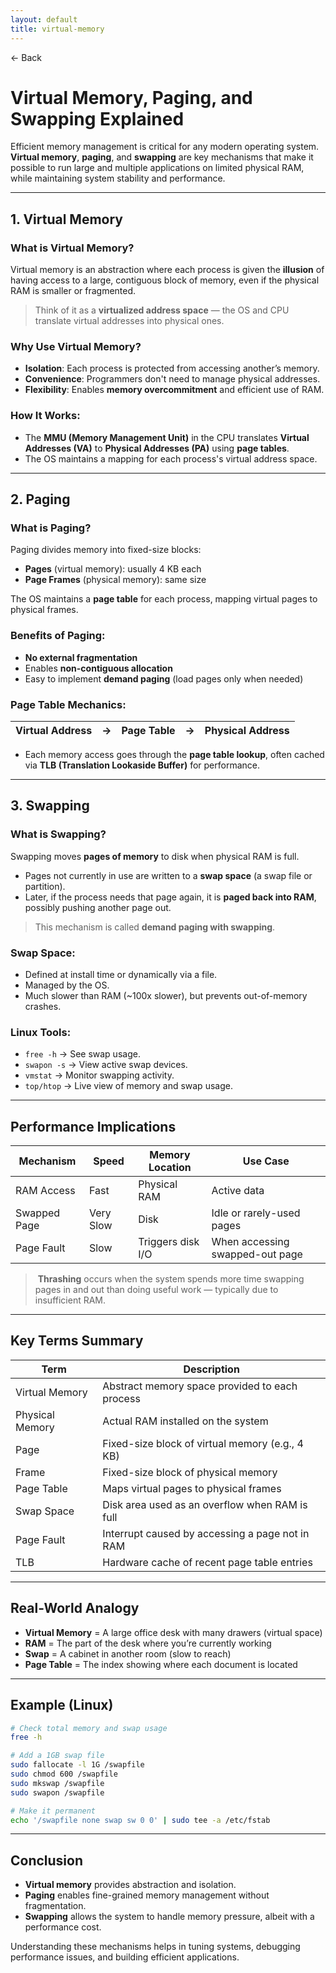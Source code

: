 ```yaml
---
layout: default
title: virtual-memory 
---
```


<a href="https://anish7600.github.io/technical-writeups" style="text-decoration: none;">← Back</a>


#  Virtual Memory, Paging, and Swapping Explained

Efficient memory management is critical for any modern operating system. **Virtual memory**, **paging**, and **swapping** are key mechanisms that make it possible to run large and multiple applications on limited physical RAM, while maintaining system stability and performance.

---

##  1. Virtual Memory

###  What is Virtual Memory?

Virtual memory is an abstraction where each process is given the **illusion** of having access to a large, contiguous block of memory, even if the physical RAM is smaller or fragmented.

>  Think of it as a **virtualized address space** — the OS and CPU translate virtual addresses into physical ones.

###  Why Use Virtual Memory?

* **Isolation**: Each process is protected from accessing another’s memory.
* **Convenience**: Programmers don't need to manage physical addresses.
* **Flexibility**: Enables **memory overcommitment** and efficient use of RAM.

###  How It Works:

* The **MMU (Memory Management Unit)** in the CPU translates **Virtual Addresses (VA)** to **Physical Addresses (PA)** using **page tables**.
* The OS maintains a mapping for each process's virtual address space.

---

##  2. Paging

###  What is Paging?

Paging divides memory into fixed-size blocks:

* **Pages** (virtual memory): usually 4 KB each
* **Page Frames** (physical memory): same size

The OS maintains a **page table** for each process, mapping virtual pages to physical frames.

###  Benefits of Paging:

* **No external fragmentation**
* Enables **non-contiguous allocation**
* Easy to implement **demand paging** (load pages only when needed)

###  Page Table Mechanics:

| Virtual Address | → | Page Table | → | Physical Address |
| --------------- | - | ---------- | - | ---------------- |

* Each memory access goes through the **page table lookup**, often cached via **TLB (Translation Lookaside Buffer)** for performance.

---

##  3. Swapping

###  What is Swapping?

Swapping moves **pages of memory** to disk when physical RAM is full.

* Pages not currently in use are written to a **swap space** (a swap file or partition).
* Later, if the process needs that page again, it is **paged back into RAM**, possibly pushing another page out.

>  This mechanism is called **demand paging with swapping**.

###  Swap Space:

* Defined at install time or dynamically via a file.
* Managed by the OS.
* Much slower than RAM (\~100x slower), but prevents out-of-memory crashes.

###  Linux Tools:

* `free -h` → See swap usage.
* `swapon -s` → View active swap devices.
* `vmstat` → Monitor swapping activity.
* `top/htop` → Live view of memory and swap usage.

---

##  Performance Implications

| Mechanism    | Speed     | Memory Location   | Use Case                        |
| ------------ | --------- | ----------------- | ------------------------------- |
| RAM Access   | Fast      | Physical RAM      | Active data                     |
| Swapped Page | Very Slow | Disk              | Idle or rarely-used pages       |
| Page Fault   | Slow      | Triggers disk I/O | When accessing swapped-out page |

> ️ **Thrashing** occurs when the system spends more time swapping pages in and out than doing useful work — typically due to insufficient RAM.

---

##  Key Terms Summary

| Term            | Description                                     |
| --------------- | ----------------------------------------------- |
| Virtual Memory  | Abstract memory space provided to each process  |
| Physical Memory | Actual RAM installed on the system              |
| Page            | Fixed-size block of virtual memory (e.g., 4 KB) |
| Frame           | Fixed-size block of physical memory             |
| Page Table      | Maps virtual pages to physical frames           |
| Swap Space      | Disk area used as an overflow when RAM is full  |
| Page Fault      | Interrupt caused by accessing a page not in RAM |
| TLB             | Hardware cache of recent page table entries     |

---

##  Real-World Analogy

* **Virtual Memory** = A large office desk with many drawers (virtual space)
* **RAM** = The part of the desk where you’re currently working
* **Swap** = A cabinet in another room (slow to reach)
* **Page Table** = The index showing where each document is located

---

##  Example (Linux)

```bash
# Check total memory and swap usage
free -h

# Add a 1GB swap file
sudo fallocate -l 1G /swapfile
sudo chmod 600 /swapfile
sudo mkswap /swapfile
sudo swapon /swapfile

# Make it permanent
echo '/swapfile none swap sw 0 0' | sudo tee -a /etc/fstab
```

---

##  Conclusion

* **Virtual memory** provides abstraction and isolation.
* **Paging** enables fine-grained memory management without fragmentation.
* **Swapping** allows the system to handle memory pressure, albeit with a performance cost.

Understanding these mechanisms helps in tuning systems, debugging performance issues, and building efficient applications.
